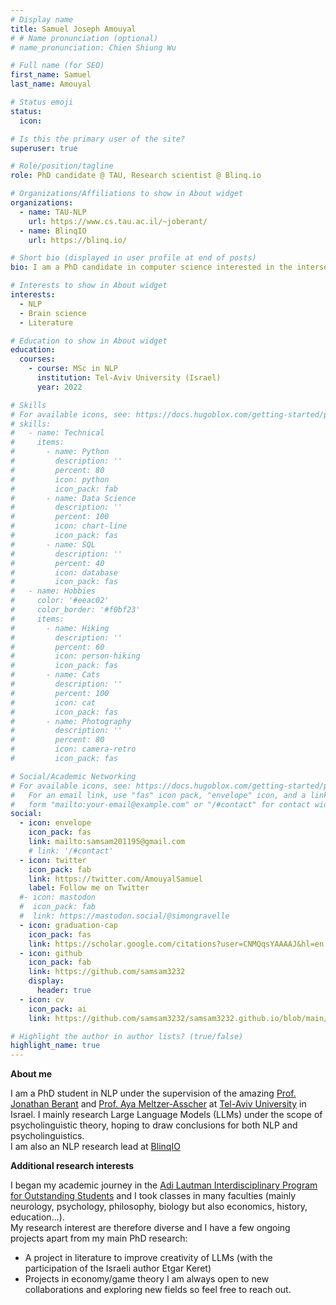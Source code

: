 ```yaml
---
# Display name
title: Samuel Joseph Amouyal
# # Name pronunciation (optional)
# name_pronunciation: Chien Shiung Wu

# Full name (for SEO)
first_name: Samuel
last_name: Amouyal

# Status emoji
status:
  icon: 

# Is this the primary user of the site?
superuser: true

# Role/position/tagline
role: PhD candidate @ TAU, Research scientist @ Blinq.io

# Organizations/Affiliations to show in About widget
organizations:
  - name: TAU-NLP
    url: https://www.cs.tau.ac.il/~joberant/
  - name: BlinqIO
    url: https://blinq.io/

# Short bio (displayed in user profile at end of posts)
bio: I am a PhD candidate in computer science interested in the intersection between Natural Language Processing (NLP) and other fields (psycholinguistics, economy, game-theory, literature ...)

# Interests to show in About widget
interests:
  - NLP
  - Brain science
  - Literature

# Education to show in About widget
education:
  courses:
    - course: MSc in NLP
      institution: Tel-Aviv University (Israel)
      year: 2022

# Skills
# For available icons, see: https://docs.hugoblox.com/getting-started/page-builder/#icons
# skills:
#   - name: Technical
#     items:
#       - name: Python
#         description: ''
#         percent: 80
#         icon: python
#         icon_pack: fab
#       - name: Data Science
#         description: ''
#         percent: 100
#         icon: chart-line
#         icon_pack: fas
#       - name: SQL
#         description: ''
#         percent: 40
#         icon: database
#         icon_pack: fas
#   - name: Hobbies
#     color: '#eeac02'
#     color_border: '#f0bf23'
#     items:
#       - name: Hiking
#         description: ''
#         percent: 60
#         icon: person-hiking
#         icon_pack: fas
#       - name: Cats
#         description: ''
#         percent: 100
#         icon: cat
#         icon_pack: fas
#       - name: Photography
#         description: ''
#         percent: 80
#         icon: camera-retro
#         icon_pack: fas

# Social/Academic Networking
# For available icons, see: https://docs.hugoblox.com/getting-started/page-builder/#icons
#   For an email link, use "fas" icon pack, "envelope" icon, and a link in the
#   form "mailto:your-email@example.com" or "/#contact" for contact widget.
social:
  - icon: envelope
    icon_pack: fas
    link: mailto:samsam201195@gmail.com
    # link: '/#contact'
  - icon: twitter
    icon_pack: fab
    link: https://twitter.com/AmouyalSamuel
    label: Follow me on Twitter
  #- icon: mastodon
  #  icon_pack: fab
  #  link: https://mastodon.social/@simongravelle
  - icon: graduation-cap
    icon_pack: fas
    link: https://scholar.google.com/citations?user=CNMQqsYAAAAJ&hl=en
  - icon: github
    icon_pack: fab
    link: https://github.com/samsam3232
    display:
      header: true
  - icon: cv
    icon_pack: ai
    link: https://github.com/samsam3232/samsam3232.github.io/blob/main/static/uploads/samuel_resume_work.pdf

# Highlight the author in author lists? (true/false)
highlight_name: true
---
```


**About me**

I am a PhD student in NLP under the supervision of the amazing [Prof. Jonathan Berant](https://www.cs.tau.ac.il/~joberant/) and [Prof. Aya Meltzer-Asscher](https://english.tau.ac.il/profile/ameltzer) at [Tel-Aviv University](https://english.tau.ac.il/) in Israel. I mainly research Large Language Models (LLMs) under the scope of psycholinguistic theory, hoping to draw conclusions for both NLP and psycholinguistics.   
I am also an NLP research lead at [BlinqIO](https://blinq.io/)

**Additional research interests**

I began my academic journey in the [Adi Lautman Interdisciplinary Program for Outstanding Students](https://en.wikipedia.org/wiki/Adi_Lautman_Interdisciplinary_Program_for_Outstanding_Students) and I took classes in many faculties (mainly neurology, psychology, philosophy, biology but also economics, history, education...).    
My research interest are therefore diverse and I have a few ongoing projects apart from my main PhD research:
- A project in literature to improve creativity of LLMs (with the participation of the Israeli author Etgar Keret)
- Projects in economy/game theory 
I am always open to new collaborations and exploring new fields so feel free to reach out.  